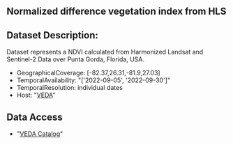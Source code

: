 ## Normalized difference vegetation index from HLS

## Dataset Description:

Dataset represents a NDVI calculated from Harmonized Landsat and Sentinel-2 Data over Punta Gorda, Florida, USA.

- GeographicalCoverage: [-82.37,26.31,-81.9,27.03]
- TemporalAvailability: "['2022-09-05', '2022-09-30']"
- TemporalResolution: individual dates
- Host: "[VEDA](https://www.earthdata.nasa.gov/esds/veda)"

## Data Access

- "[VEDA Catalog](https://staging-stac.delta-backend.com/collections/hls-ndvi)"
